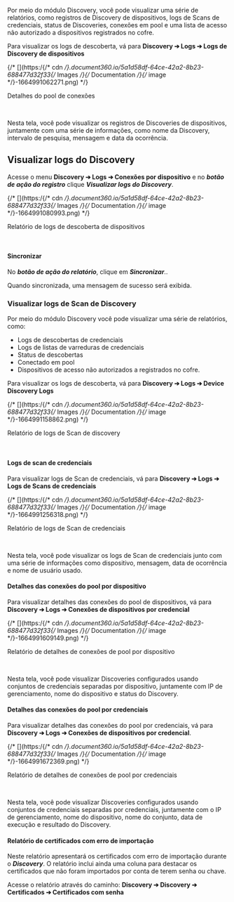 Por meio do módulo Discovery, você pode visualizar uma série de relatórios, como registros de Discovery de dispositivos, logs de Scans de credenciais, status de Discoveries, conexões em pool e uma lista de acesso não autorizado a dispositivos registrados no cofre.

Para visualizar os logs de descoberta, vá para **Discovery ➔ Logs ➔ Logs de Discovery de dispositivos**

{/* [](https:/{/* cdn */}.document360.io/5a1d58df-64ce-42a2-8b23-688477d32f33{/* Images */}{/* Documentation */}{/* image */}-1664991062271.png) */}

Detalhes do pool de conexões

 

Nesta tela, você pode visualizar os registros de Discoveries de dispositivos, juntamente com uma série de informações, como nome da Discovery, intervalo de pesquisa, mensagem e data da ocorrência.

## Visualizar logs do Discovery

Acesse o menu **Discovery ➔ Logs ➔ Conexões por dispositivo** e no ***botão de ação do registro*** clique ***Visualizar logs do Discovery***.

{/* [](https:/{/* cdn */}.document360.io/5a1d58df-64ce-42a2-8b23-688477d32f33{/* Images */}{/* Documentation */}{/* image */}-1664991080993.png) */}

Relatório de logs de descoberta de dispositivos

 

#### Sincronizar

No ***botão de ação do relatório***, clique em ***Sincronizar***..

Quando sincronizada, uma mensagem de sucesso será exibida.

### Visualizar logs de Scan de Discovery

Por meio do módulo Discovery você pode visualizar uma série de relatórios, como:

* Logs de descobertas de credenciais
* Logs de listas de varreduras de credenciais
* Status de descobertas
* Conectado em pool
* Dispositivos de acesso não autorizados a registrados no cofre.

Para visualizar os logs de descoberta, vá para **Discovery ➔ Logs ➔ Device Discovery Logs**



{/* [](https:/{/* cdn */}.document360.io/5a1d58df-64ce-42a2-8b23-688477d32f33{/* Images */}{/* Documentation */}{/* image */}-1664991158862.png) */}

Relatório de logs de Scan de discovery

 



#### Logs de scan de credenciais

Para visualizar logs de Scan de credenciais, vá para **Discovery ➔ Logs ➔ Logs de Scans de credenciais**

{/* [](https:/{/* cdn */}.document360.io/5a1d58df-64ce-42a2-8b23-688477d32f33{/* Images */}{/* Documentation */}{/* image */}-1664991256318.png) */}

Relatório de logs de Scan de credenciais

 

Nesta tela, você pode visualizar os logs de Scan de credenciais junto com uma série de informações como dispositivo, mensagem, data de ocorrência e nome de usuário usado.

#### Detalhes das conexões do pool por dispositivo

Para visualizar detalhes das conexões do pool de dispositivos, vá para **Discovery ➔ Logs ➔ Conexões de dispositivos por credencial**

{/* [](https:/{/* cdn */}.document360.io/5a1d58df-64ce-42a2-8b23-688477d32f33{/* Images */}{/* Documentation */}{/* image */}-1664991609149.png) */}

Relatório de detalhes de conexões de pool por dispositivo

 

Nesta tela, você pode visualizar Discoveries configurados usando conjuntos de credenciais separadas por dispositivo, juntamente com IP de gerenciamento, nome do dispositivo e status do Discovery.

#### Detalhes das conexões do pool por credenciais

Para visualizar detalhes das conexões do pool por credenciais, vá para **Discovery ➔ Logs ➔ Conexões de dispositivos por credencial**.

{/* [](https:/{/* cdn */}.document360.io/5a1d58df-64ce-42a2-8b23-688477d32f33{/* Images */}{/* Documentation */}{/* image */}-1664991672369.png) */}

Relatório de detalhes de conexões de pool por credenciais

 

Nesta tela, você pode visualizar Discoveries configurados usando conjuntos de credenciais separadas por credenciais, juntamente com o IP de gerenciamento, nome do dispositivo, nome do conjunto, data de execução e resultado do Discovery.

#### Relatório de certificados com erro de importação

Neste relatório apresentará os certificados com erro de importação durante o ***Discovery***. O relatório inclui ainda uma coluna para destacar os certificados que não foram importados por conta de terem senha ou chave.

Acesse o relatório através do caminho: **Discovery ➔ Discovery ➔ Certificados ➔ Certificados com senha**


